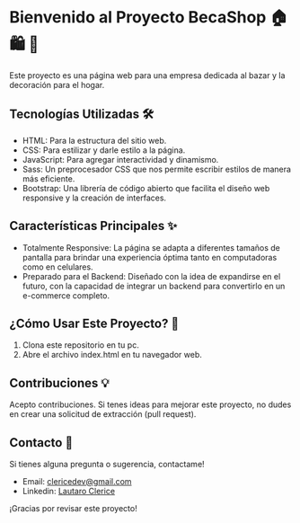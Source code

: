# Bienvenido al Proyecto BecaShop 🏠🛍️ 🎉

Este proyecto es una página web para una empresa dedicada al bazar y la decoración para el hogar.

## Tecnologías Utilizadas 🛠️

- HTML: Para la estructura del sitio web.
- CSS: Para estilizar y darle estilo a la página.
- JavaScript: Para agregar interactividad y dinamismo.
- Sass: Un preprocesador CSS que nos permite escribir estilos de manera más eficiente.
- Bootstrap: Una librería de código abierto que facilita el diseño web responsive y la creación de interfaces.

## Características Principales ✨

- Totalmente Responsive: La página se adapta a diferentes tamaños de pantalla para brindar una experiencia óptima tanto en computadoras como en celulares.
- Preparado para el Backend: Diseñado con la idea de expandirse en el futuro, con la capacidad de integrar un backend para convertirlo en un e-commerce completo.

## ¿Cómo Usar Este Proyecto? 🚀

1. Clona este repositorio en tu pc.
2. Abre el archivo index.html en tu navegador web.

## Contribuciones 💡

Acepto contribuciones. Si tenes ideas para mejorar este proyecto, no dudes en crear una solicitud de extracción (pull request).

## Contacto 📧

Si tienes alguna pregunta o sugerencia, contactame!

- Email: clericedev@gmail.com
- Linkedin: [Lautaro Clerice](https://www.linkedin.com/in/lautaroclerice/)

¡Gracias por revisar este proyecto!
